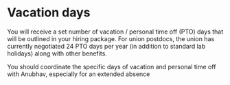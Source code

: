# Vacation days

You will receive a set number of vacation / personal time off (PTO) days that will be outlined in your hiring package. For union postdocs, the union has currently negotiated 24 PTO days per year (in addition to standard lab holidays) along with other benefits.

You should coordinate the specific days of vacation and personal time off with Anubhav, especially for an extended absence
